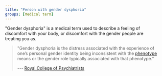 ```yaml
---
title: "Person with gender dysphoria"
groups: [Medical term]
---
```


"Gender dysphoria" is a medical term used to describe a feeling of discomfort with your body, or discomfort with the gender people are treating you as.

> "Gender dysphoria is the distress associated with the experience of
one’s personal gender identity being inconsistent with the [phenotype](https://en.wikipedia.org/wiki/Phenotype) means or the
gender role typically associated with that phenotype."
> <figcaption>
>
> --- [Royal College of Psychiatrists](https://www.rcpsych.ac.uk/docs/default-source/improving-care/better-mh-policy/college-reports/cr181-good-practice-guidelines-for-the-assessment-and-treatment-of-adults-with-gender-dysphoria.pdf)
>
> </figcaption>
